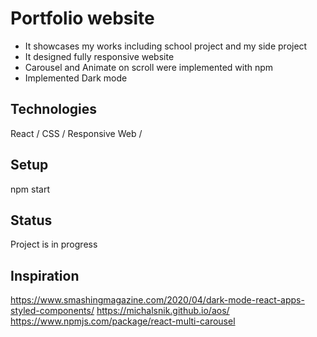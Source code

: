 # Portfolio website
- It showcases my works including school project and my side project
- It designed fully responsive website
- Carousel and Animate on scroll were implemented with npm
- Implemented Dark mode
## Technologies
React / CSS / Responsive Web /  
## Setup
npm start<br />
## Status
Project is in progress
## Inspiration
https://www.smashingmagazine.com/2020/04/dark-mode-react-apps-styled-components/
https://michalsnik.github.io/aos/
https://www.npmjs.com/package/react-multi-carousel
